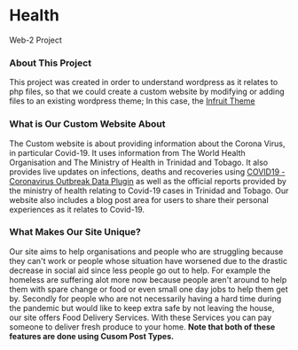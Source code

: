 # Health
Web-2 Project

### About This Project
This project was created in order to understand wordpress as it relates to php files, so that we could create a custom website by modifying or adding files to an existing wordpress theme; In this case, the [Infruit Theme](https://wordpress.org/themes/infruit/)
### What is Our Custom Website About
The Custom website is about providing information about the Corona Virus, in particular Covid-19. It uses information from The World Health Organisation and The Ministry of Health in Trinidad and Tobago. It also provides live updates on infections, deaths and recoveries using [COVID19 - Coronavirus Outbreak Data Plugin](https://wordpress.org/plugins/ce-corona/) as well as the official reports provided by the ministry of health relating to Covid-19 cases in Trinidad and Tobago. Our website also includes a blog post area for users to share their personal experiences as it relates to Covid-19.
### What Makes Our Site Unique?
Our site aims to help organisations and people who are struggling because they can't work or people whose situation have worsened due to the drastic decrease in social aid since less people go out to help. For example the homeless are suffering alot more now because people aren't around to help them with spare change or food or even small one day jobs to help them get by.
Secondly for people who are not necessarily having a hard time during the pandemic but would like to keep extra safe by not leaving the house, our site offers Food Delivery Services. With these Services you can pay someone to deliver fresh produce to your home.
**Note that both of these features are done using Cusom Post Types.**
